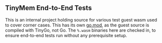 ## TinyMem End-to-End Tests

This is an internal project holding source for various test guest wasm used to
cover corner cases. This has its own [go.mod](go.mod), as the guest source is
compiled with TinyGo, not Go. The `%.wasm` binaries here are checked in, to
ensure end-to-end tests run without any prerequisite setup.
